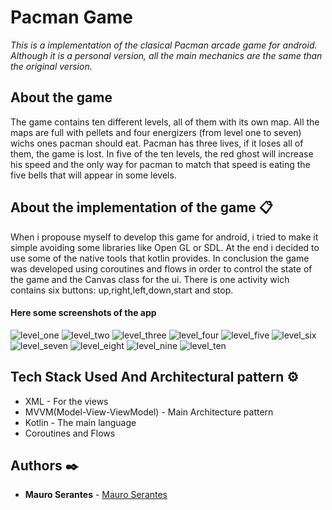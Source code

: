 # Pacman Game

_This is a implementation of the clasical Pacman arcade game for android. Although it is a personal version,
all the main mechanics are the same than the original version._

## About the game
The game contains ten different levels, all of them with its own map. All the maps are full with pellets and 
four energizers (from level one to seven) wichs ones pacman should eat.
Pacman has three lives, if it loses all of them, the game is lost. 
In five of the ten levels, the red ghost will increase his speed and the only way for pacman to match that speed is 
eating the five bells that will appear in some levels.

## About the implementation of the game 📋
When i propouse myself to develop this game for android, i tried to make it simple avoiding some libraries like Open GL or SDL.
At the end i decided to use some of the native tools that kotlin provides. In conclusion the game was developed using coroutines
and flows in order to control the state of the game and the Canvas class for the ui.
There is one activity wich contains six buttons: up,right,left,down,start and stop.


#### Here some screenshots of the app

![level_one](https://github.com/user-attachments/assets/6db4bd9d-3931-4758-9dea-1bbabcc13b84)
![level_two](https://github.com/user-attachments/assets/6bcd3a0a-f212-4cd3-8649-772bd2fbd980)
![level_three](https://github.com/user-attachments/assets/05d9be40-575f-47cc-b483-3e02881eadcb)
![level_four](https://github.com/user-attachments/assets/19b0ee5c-39a7-4c13-b9d5-f1e1bd15458e)
![level_five](https://github.com/user-attachments/assets/9a9896b7-bbe5-431a-883f-2aae50ce384e)
![level_six](https://github.com/user-attachments/assets/da6cb919-5478-416f-8111-be3e1d662b7b)
![level_seven](https://github.com/user-attachments/assets/e1443143-076b-4d2b-9e57-42dd70ae0767)
![level_eight](https://github.com/user-attachments/assets/8eb7f7da-a2cf-4908-b203-80ad6805dcbc)
![level_nine](https://github.com/user-attachments/assets/42cf4163-87ac-48c5-a1c9-d725e3af236c)
![level_ten](https://github.com/user-attachments/assets/1dd04fe0-2659-4ff1-8700-f76db2898dd3)



## Tech Stack Used And Architectural pattern ⚙️
* XML - For the views
* MVVM(Model-View-ViewModel) - Main Architecture pattern
* Kotlin - The main language
* Coroutines and Flows

## Authors ✒️

* **Mauro Serantes** - [Mauro Serantes](https://github.com/MauroSerantes)
